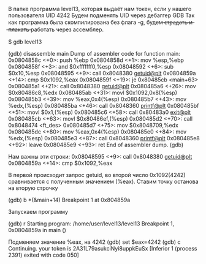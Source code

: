 В папке программа level13, которая выдаёт нам токен, если у нашего пользователя UID 4242
Будем подменять UID через дебаггер GDB
Так как программа была скомпилирована без флага -g, будем ̶с̶т̶р̶а̶д̶а̶т̶ь̶ ̶и̶ ̶п̶л̶а̶к̶а̶т̶ь̶  работать через ассемблер.

$ gdb level13

(gdb) disassemble main
Dump of assembler code for function main:
   0x0804858c <+0>:     push   %ebp
   0x0804858d <+1>:     mov    %esp,%ebp
   0x0804858f <+3>:     and    $0xfffffff0,%esp
   0x08048592 <+6>:     sub    $0x10,%esp
   0x08048595 <+9>:     call   0x8048380 <getuid@plt>
   0x0804859a <+14>:    cmp    $0x1092,%eax
   0x0804859f <+19>:    je     0x80485cb <main+63>
   0x080485a1 <+21>:    call   0x8048380 <getuid@plt>
   0x080485a6 <+26>:    mov    $0x80486c8,%edx
   0x080485ab <+31>:    movl   $0x1092,0x8(%esp)
   0x080485b3 <+39>:    mov    %eax,0x4(%esp)
   0x080485b7 <+43>:    mov    %edx,(%esp)
   0x080485ba <+46>:    call   0x8048360 <printf@plt>
   0x080485bf <+51>:    movl   $0x1,(%esp)
   0x080485c6 <+58>:    call   0x80483a0 <exit@plt>
   0x080485cb <+63>:    movl   $0x80486ef,(%esp)
   0x080485d2 <+70>:    call   0x8048474 <ft_des>
   0x080485d7 <+75>:    mov    $0x8048709,%edx
   0x080485dc <+80>:    mov    %eax,0x4(%esp)
   0x080485e0 <+84>:    mov    %edx,(%esp)
   0x080485e3 <+87>:    call   0x8048360 <printf@plt>
   0x080485e8 <+92>:    leave
   0x080485e9 <+93>:    ret
End of assembler dump.
(gdb)

Нам важны эти строки:
   0x08048595 <+9>:     call   0x8048380 <getuid@plt>
   0x0804859a <+14>:    cmp    $0x1092,%eax

В первой происходит запрос getuid, во второй число 0x1092(4242) сравнивается с полученным значением (%eax).
Ставим точку останова на вторую строчку

(gdb) b *(&main+14)
Breakpoint 1 at 0x804859a

Запускаем программу

(gdb) r
Starting program: /home/user/level13/level13
Breakpoint 1, 0x0804859a in main ()

Подменяем значение %eax, на 4242
(gdb) set $eax=4242
(gdb) c
Continuing.
your token is 2A31L79asukciNyi8uppkEuSx
[Inferior 1 (process 2391) exited with code 050]
